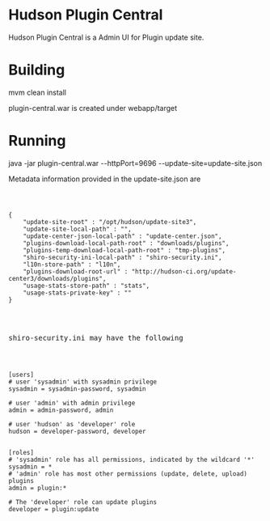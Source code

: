 Hudson Plugin Central
=====================

Hudson Plugin Central is a Admin UI for Plugin update site. 

Building
========

mvm clean install

plugin-central.war is created under webapp/target

Running
=======

java -jar plugin-central.war --httpPort=9696 --update-site=update-site.json


Metadata information provided in the update-site.json are

<pre><code>


{  
    "update-site-root" : "/opt/hudson/update-site3",
    "update-site-local-path" : "",
    "update-center-json-local-path" : "update-center.json",
    "plugins-download-local-path-root" : "downloads/plugins",
    "plugins-temp-download-local-path-root" : "tmp-plugins",
    "shiro-security-ini-local-path" : "shiro-security.ini",
    "l10n-store-path" : "l10n",
    "plugins-download-root-url" : "http://hudson-ci.org/update-center3/downloads/plugins",
    "usage-stats-store-path" : "stats",
    "usage-stats-private-key" : "<Your private key>"
}

</code><pre>


shiro-security.ini may have the following

<pre><code>

[users]
# user 'sysadmin' with sysadmin privilege
sysadmin = sysadmin-password, sysadmin

# user 'admin' with admin privilege
admin = admin-password, admin

# user 'hudson' as 'developer' role
hudson = developer-password, developer


[roles]
# 'sysadmin' role has all permissions, indicated by the wildcard '*'
sysadmin = *
# 'admin' role has most other permissions (update, delete, upload) plugins
admin = plugin:*

# The 'developer' role can update plugins
developer = plugin:update

</code></pre>








 
